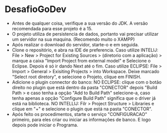 # DesafioGoDev

* Antes de qualquer coisa, verifique a sua versão do JDK. A versão recomendada para esse projeto é a 15.
* O projeto utiliza de persistencia de dados, portanto vai precisar utilizar um servidor na sua maquina. (Recomendo muito o XAMPP)
* Após realizar o download do servidor, starte-o e em seguida.
* Clone o repositório, e abra na IDE de preferencia.
Caso utilize INTELIJ: File > New > Project for Existing Sources > (diretorio com a aplicação) > marque a caixa "Import Project from external model" e Selecione o Eclipse. Depois é  só ir dando Next até o fim.
Caso utilize ECLIPSE: File > Import > General > Exisiting Projects > into Workspace. Deixe marcado "Select root diretory", e selecione o Projeto, clique em FINISH.
* Adicione o plugin connector do banco: 
NO ECLIPSE: clique com o botão direito no plugin que está dentro da pasta "CONECTOR" depois "Build Path > e caso tenha a opção "Add to Build Path" selecione-a, caso tenha apenas a opção "Configure Build Path" significa que o driver já está na biblioteca.
NO INTELLIJ: Filr > Project Structure > Libraries e clique em "+" e selecione o plugin que está na pasta "CONECTOR".
* Após feito os procedimentos, starte o serviço "CONFIGURACAO" primeiro, para eles criar ou iniciar as informações de banco. E logo depois pode iniciar o Programa.
